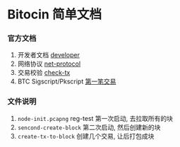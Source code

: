 # Bitocin 简单文档

### 官方文档
1. 开发者文档 [developer](https://developer.bitcoin.org/devguide/transactions.html)
2. 网络协议 [net-protocol](https://en.bitcoin.it/wiki/Protocol_documentation)
3. 交易校验 [check-tx](https://blockchainprogramming.azurewebsites.net/checktx)
4. BTC Sigscript/Pkscript [第一笔交易](https://www.blockchain.com/btc/tx/f4184fc596403b9d638783cf57adfe4c75c605f6356fbc91338530e9831e9e16)

### 文件说明
1. `node-init.pcapng` reg-test 第一次启动, 去拉取所有的块
2. `sencond-create-block` 第二次启动, 然后创建新的块
3. `create-tx-to-block` 创建几个交易, 让后打包成块
